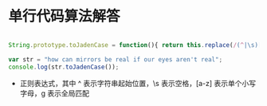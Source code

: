 # 单行代码算法解答

```js

String.prototype.toJadenCase = function(){ return this.replace(/(^|\s)[a-z]/g, x => x.toUpperCase()) };

var str = "how can mirrors be real if our eyes aren't real";  
console.log(str.toJadenCase());  
```

- 正则表达式，其中 ^ 表示字符串起始位置，\s 表示空格，[a-z] 表示单个小写字母，g 表示全局匹配
